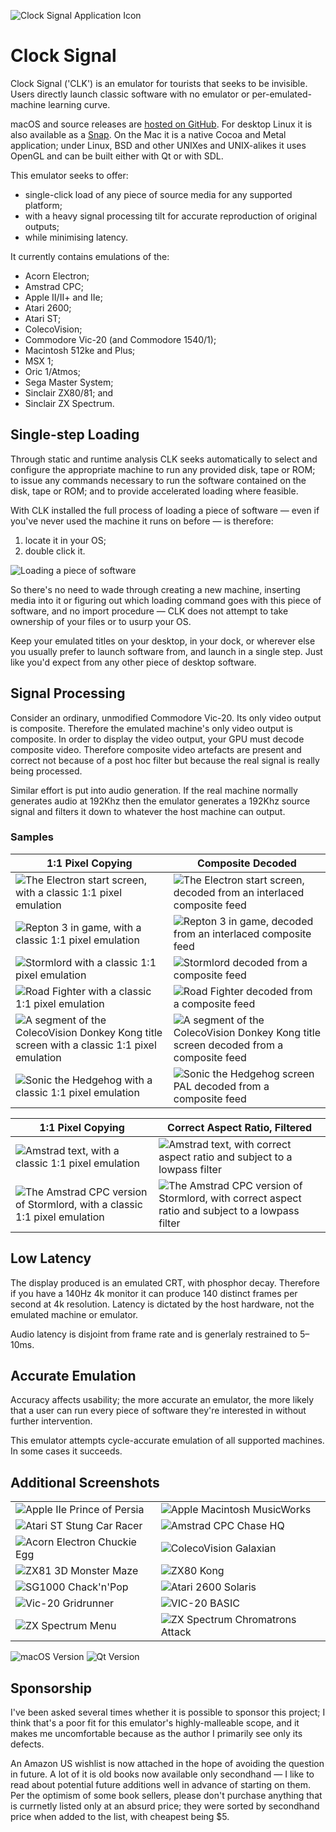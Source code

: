 ![Clock Signal Application Icon](READMEImages/Icon.png)
# Clock Signal
Clock Signal ('CLK') is an emulator for tourists that seeks to be invisible. Users directly launch classic software with no emulator or per-emulated-machine learning curve.

macOS and source releases are [hosted on GitHub](https://github.com/TomHarte/CLK/releases). For desktop Linux it is also available as a [Snap](https://snapcraft.io/clock-signal). On the Mac it is a native Cocoa and Metal application; under Linux, BSD and other UNIXes and UNIX-alikes it uses OpenGL and can be built either with Qt or with SDL.

This emulator seeks to offer:
* single-click load of any piece of source media for any supported platform;
* with a heavy signal processing tilt for accurate reproduction of original outputs;
* while minimising latency.

It currently contains emulations of the:
* Acorn Electron;
* Amstrad CPC;
* Apple II/II+ and IIe;
* Atari 2600;
* Atari ST;
* ColecoVision;
* Commodore Vic-20 (and Commodore 1540/1);
* Macintosh 512ke and Plus;
* MSX 1;
* Oric 1/Atmos;
* Sega Master System;
* Sinclair ZX80/81; and
* Sinclair ZX Spectrum.

## Single-step Loading

Through static and runtime analysis CLK seeks automatically to select and configure the appropriate machine to run any provided disk, tape or ROM; to issue any commands necessary to run the software contained on the disk, tape or ROM; and to provide accelerated loading where feasible.

With CLK installed the full process of loading a piece of software — even if you've never used the machine it runs on before — is therefore:

1. locate it in your OS;
2. double click it.

![Loading a piece of software](READMEImages/JustDoubleClick.gif)

So there's no need to wade through creating a new machine, inserting media into it or figuring out which loading command goes with this piece of software, and no import procedure — CLK does not attempt to take ownership of your files or to usurp your OS.

Keep your emulated titles on your desktop, in your dock, or wherever else you usually prefer to launch software from, and launch in a single step. Just like you'd expect from any other piece of desktop software.

## Signal Processing

Consider an ordinary, unmodified Commodore Vic-20. Its only video output is composite. Therefore the emulated machine's only video output is composite. In order to display the video output, your GPU must decode composite video. Therefore composite video artefacts are present and correct not because of a post hoc filter but because the real signal is really being processed.

Similar effort is put into audio generation. If the real machine normally generates audio at 192Khz then the emulator generates a 192Khz source signal and filters it down to whatever the host machine can output.

### Samples

| 1:1 Pixel Copying | Composite Decoded |
|---|---|
|![The Electron start screen, with a classic 1:1 pixel emulation](READMEImages/NaiveElectron.png)|![The Electron start screen, decoded from an interlaced composite feed](READMEImages/CompositeElectron.png)|
|![Repton 3 in game, with a classic 1:1 pixel emulation](READMEImages/NaiveRepton3.png)|![Repton 3 in game, decoded from an interlaced composite feed](READMEImages/CompositeRepton3.png)|
|![Stormlord with a classic 1:1 pixel emulation](READMEImages/NaiveStormlord.png)|![Stormlord decoded from a composite feed](READMEImages/CompositeStormlord.png)|
|![Road Fighter with a classic 1:1 pixel emulation](READMEImages/NaiveRoadFighter.png)|![Road Fighter decoded from a composite feed](READMEImages/CompositeRoadFighter.png)|
|![A segment of the ColecoVision Donkey Kong title screen with a classic 1:1 pixel emulation](READMEImages/NaivePresentsDonkeyKong.png)|![A segment of the ColecoVision Donkey Kong title screen decoded from a composite feed](READMEImages/CompositePresentsDonkeyKong.png)|
|![Sonic the Hedgehog with a classic 1:1 pixel emulation](READMEImages/NaiveSonic.jpeg)|![Sonic the Hedgehog screen PAL decoded from a composite feed](READMEImages/CompositeSonic.png)|

| 1:1 Pixel Copying | Correct Aspect Ratio, Filtered |
|---|---|
|![Amstrad text, with a classic 1:1 pixel emulation](READMEImages/NaiveCPC.png)|![Amstrad text, with correct aspect ratio and subject to a lowpass filter](READMEImages/FilteredCPC.png)|
|![The Amstrad CPC version of Stormlord, with a classic 1:1 pixel emulation](READMEImages/NaiveCPCStormlord.png)|![The Amstrad CPC version of Stormlord, with correct aspect ratio and subject to a lowpass filter](READMEImages/CPCStormlord.png)|

## Low Latency

The display produced is an emulated CRT, with phosphor decay. Therefore if you have a 140Hz 4k monitor it can produce 140 distinct frames per second at 4k resolution. Latency is dictated by the host hardware, not the emulated machine or emulator.

Audio latency is disjoint from frame rate and is generlaly restrained to 5–10ms.

## Accurate Emulation

Accuracy affects usability; the more accurate an emulator, the more likely that a user can run every piece of software they're interested in without further intervention.

This emulator attempts cycle-accurate emulation of all supported machines. In some cases it succeeds.

## Additional Screenshots
| | |
|---|---|
|![Apple IIe Prince of Persia](READMEImages/AppleIIPrinceOfPersia.png) | ![Apple Macintosh MusicWorks](READMEImages/MusicWorks.png)
|![Atari ST Stung Car Racer](READMEImages/STStuntCarRacer.png) | ![Amstrad CPC Chase HQ](READMEImages/CPCChaseHQ.png)
|![Acorn Electron Chuckie Egg](READMEImages/ElectronChuckieEgg.png) | ![ColecoVision Galaxian](READMEImages/ColecoVisionGalaxian.png)
|![ZX81 3D Monster Maze](READMEImages/ZX81MonsterMaze.png) | ![ZX80 Kong](READMEImages/ZX80Kong.png)
|![SG1000 Chack'n'Pop](READMEImages/SGChackNPop.png) | ![Atari 2600 Solaris](READMEImages/Atari2600Solaris.png)
|![Vic-20 Gridrunner](READMEImages/Vic20Gridrunner.png) | ![VIC-20 BASIC](READMEImages/Vic20BASIC.png)
|![ZX Spectrum Menu](READMEImages/ZXSpectrumMenu.png) | ![ZX Spectrum Chromatrons Attack](READMEImages/ZXSpectrumChromatronsAttack.png)

![macOS Version](READMEImages/MultipleSystems.png)
![Qt Version](READMEImages/MultipleSystems-Ubuntu.png)

## Sponsorship

I've been asked several times whether it is possible to sponsor this project; I think that's a poor fit for this emulator's highly-malleable scope, and it makes me uncomfortable because as the author I primarily see only its defects.

An Amazon US wishlist is now attached in the hope of avoiding the question in future. A lot of it is old books now available only secondhand — I like to read about potential future additions well in advance of starting on them. Per the optimism of some book sellers, please don't purchase anything that is currnetly listed only at an absurd price; they were sorted by secondhand price when added to the list, with cheapest being $5.
